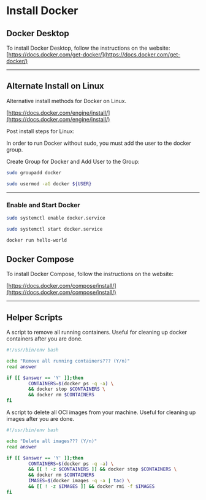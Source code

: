 # Install Docker

## Docker Desktop

To install Docker Desktop, follow the instructions on the website:
[https://docs.docker.com/get-docker/](https://docs.docker.com/get-docker/)

---

## Alternate Install on Linux

Alternative install methods for Docker on Linux.

[https://docs.docker.com/engine/install/](https://docs.docker.com/engine/install/)

Post install steps for Linux:

In order to run Docker without sudo, you must add the user to the docker group.

Create Group for Docker and Add User to the Group:

```bash
sudo groupadd docker
```

```bash
sudo usermod -aG docker ${USER}
```

---

### Enable and Start Docker

```bash
sudo systemctl enable docker.service

sudo systemctl start docker.service

docker run hello-world
```

## Docker Compose

To install Docker Compose, follow the instructions on the website:

[https://docs.docker.com/compose/install/](https://docs.docker.com/compose/install/)

---

## Helper Scripts

A script to remove all running containers. Useful for cleaning up docker
containers after you are done.

```bash
#!/usr/bin/env bash

echo "Remove all running containers??? (Y/n)"
read answer

if [[ $answer == 'Y' ]];then
        CONTAINERS=$(docker ps -q -a) \
        && docker stop $CONTAINERS \
        && docker rm $CONTAINERS
fi
```

A script to delete all OCI images from your machine. Useful for cleaning up
images after you are done.

```bash
#!/usr/bin/env bash

echo "Delete all images??? (Y/n)"
read answer

if [[ $answer == 'Y' ]];then
        CONTAINERS=$(docker ps -q -a) \
        && [[ ! -z $CONTAINERS ]] && docker stop $CONTAINERS \
        && docker rm $CONTAINERS
        IMAGES=$(docker images -q -a | tac) \
        && [[ ! -z $IMAGES ]] && docker rmi -f $IMAGES
fi
```
